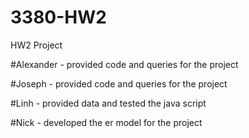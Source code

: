 # 3380-HW2
HW2 Project

#Alexander - provided code and queries for the project

#Joseph - provided code and queries for the project

#Linh - provided data and tested the java script

#Nick - developed the er model for the project


